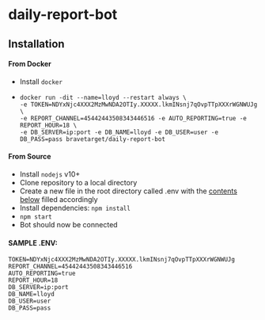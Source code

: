 # daily-report-bot

## Installation

#### From Docker
- Install `docker`
- ```
  docker run -dit --name=lloyd --restart always \
  -e TOKEN=NDYxNjc4XXX2MzMwNDA2OTIy.XXXXX.lkmINsnj7qOvpTTpXXXrWGNWUJg \
  -e REPORT_CHANNEL=45442443508343446516 -e AUTO_REPORTING=true -e REPORT_HOUR=18 \
  -e DB_SERVER=ip:port -e DB_NAME=lloyd -e DB_USER=user -e DB_PASS=pass bravetarget/daily-report-bot
  ```

#### From Source
- Install `nodejs` v10+
- Clone repository to a local directory
- Create a new file in the root directory called .env with the [contents below](#sample-env) filled accordingly
- Install dependencies: `npm install`
- `npm start`
- Bot should now be connected


#### SAMPLE .ENV:
```
TOKEN=NDYxNjc4XXX2MzMwNDA2OTIy.XXXXX.lkmINsnj7qOvpTTpXXXrWGNWUJg
REPORT_CHANNEL=45442443508343446516
AUTO_REPORTING=true
REPORT_HOUR=18
DB_SERVER=ip:port
DB_NAME=lloyd
DB_USER=user
DB_PASS=pass
```
